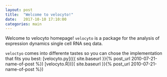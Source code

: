 ```yaml
---
layout: post
title:  "Welcome to velocyto!"
date:   2017-10-10 17:10:00
categories: main
---
```


Welcome to velocyto homepage! `velocyto` is a package for the analysis of expression dynamics single cell RNA seq data.

`veloctyo` comes into differente tastes so you can chose the implementation that fits you best:
[velocyto.py]({{ site.baseurl }}{% post_url 2010-07-21-name-of-post %})
[velocyto.R]({{ site.baseurl }}{% post_url 2010-07-21-name-of-post %})


